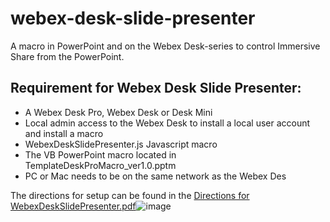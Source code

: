 # webex-desk-slide-presenter
A macro in PowerPoint and on the Webex Desk-series to control Immersive Share from the PowerPoint.  

## Requirement for Webex Desk Slide Presenter:

- A Webex Desk Pro, Webex Desk or Desk Mini
- Local admin access to the Webex Desk to install a local user account and install a macro
- WebexDeskSlidePresenter.js Javascript macro
- The VB PowerPoint macro located in TemplateDeskProMacro_ver1.0.pptm 
- PC or Mac needs to be on the same network as the Webex Des

The directions for setup can be found in the [Directions for WebexDeskSlidePresenter.pdf](https://github.com/vtjoeh/webex-desk-slide-presenter/blob/main/Directions%20for%20WebexDeskSlidePresenter_ver_0.1.3.pdf)![image](https://user-images.githubusercontent.com/16569532/171682396-bb50b0bd-8791-465c-bf44-37b8c853937d.png)



